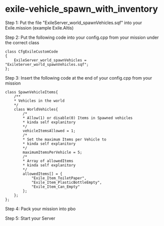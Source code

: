 # exile-vehicle_spawn_with_inventory
Step 1:
  Put the file "ExileServer_world_spawnVehicles.sqf" into your Exile.mission (example Exile.Altis)

Step 2:
  Put the following code into your config.cpp from your mission under the correct class
```  
class CfgExileCustomCode
{
	ExileServer_world_spawnVehicles = "ExileServer_world_spawnVehicles.sqf";
};
```

Step 3:
Insert the following code at the end of your config.cpp from your mission
```
class SpawnVehicleItems{
	/**
	* Vehicles in the world
	*/
	class WorldVehicles{
		/*
		* Allow(1) or disable(0) Items in Spawned vehicles
		* kinda self explanitory
		*/
		vehicleItemsAllowed = 1;
		/*
		* Set the maximum Items per Vehicle to
		* kinda self explanitory
		*/
		maximumItemsPerVehicle = 5;
		/*
		* Array of allowedItems
		* kinda self explanitory
		*/
		allowedItems[] = {
			"Exile_Item_ToiletPaper",
			"Exile_Item_PlasticBottleEmpty",
			"Exile_Item_Can_Empty"
		};
	};
};
```
Step 4:
 Pack your mission into pbo

Step 5:
 Start your Server

